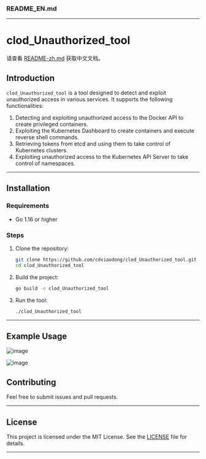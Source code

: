 
### README_EN.md

---

# clod_Unauthorized_tool

请查看 [README-zh.md](README-zh.md) 获取中文文档。

## Introduction

`clod_Unauthorized_tool` is a tool designed to detect and exploit unauthorized access in various services. It supports the following functionalities:

1. Detecting and exploiting unauthorized access to the Docker API to create privileged containers.
2. Exploiting the Kubernetes Dashboard to create containers and execute reverse shell commands.
3. Retrieving tokens from etcd and using them to take control of Kubernetes clusters.
4. Exploiting unauthorized access to the Kubernetes API Server to take control of namespaces.

---

## Installation

### Requirements

- Go 1.16 or higher

### Steps

1. Clone the repository:
   ```bash
   git clone https://github.com/cdxiaodong/clod_Unauthorized_tool.git
   cd clod_Unauthorized_tool
   ```

2. Build the project:
   ```bash
   go build -o clod_Unauthorized_tool
   ```

3. Run the tool:
   ```bash
   ./clod_Unauthorized_tool
   ```

---

## Example Usage

![image](https://github.com/user-attachments/assets/9aff0673-23e7-4444-808f-ff5de94d0bcf)

![image](https://github.com/user-attachments/assets/ced975f5-403f-450b-918e-88b7cb95edba)


## Contributing

Feel free to submit issues and pull requests.

---

## License

This project is licensed under the MIT License. See the [LICENSE](LICENSE) file for details.

---



